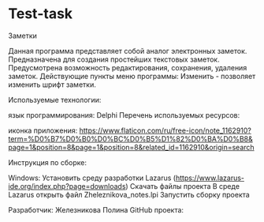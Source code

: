 # Test-task

Заметки

Данная программа представляет собой аналог электронных заметок. Предназначена для создания простейших текстовых заметок. Предусмотрена возможность редактирования, сохранения, удаления заметок. Действующие пункты меню программы: Изменить - позволяет изменить шрифт заметки.  

Используемые технологии:

язык программирования: Delphi
Перечень используемых ресурсов:

иконка приложения: https://www.flaticon.com/ru/free-icon/note_1162910?term=%D0%B7%D0%B0%D0%BC%D0%B5%D1%82%D0%BA%D0%B8&page=1&position=8&page=1&position=8&related_id=1162910&origin=search

Инструкция по сборке:

Windows:
Установить среду разработки Lazarus (https://www.lazarus-ide.org/index.php?page=downloads)
Скачать файлы проекта
В среде Lazarus открыть файл Zheleznikova_notes.lpi
Запустить сборку проекта

Разработчик: 
Железникова Полина
GitHub проекта: 
